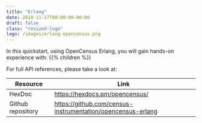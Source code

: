 ```yaml
---
title: "Erlang"
date: 2018-11-17T08:00:00-00:00
draft: false
class: "resized-logo"
logo: /images/erlang-opencensus.png
---
```


In this quickstart, using OpenCensus Erlang, you will gain hands-on experience with:
{{% children %}}

For full API references, please take a look at:

Resource|Link
---|---
HexDoc|https://hexdocs.pm/opencensus/
Github repository|https://github.com/census-instrumentation/opencensus-erlang
